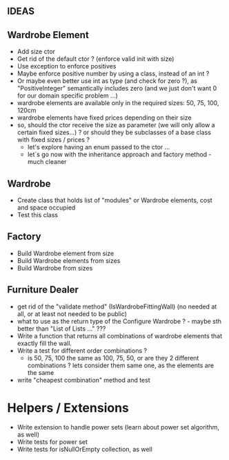 ﻿IDEAS
---------

## Wardrobe Element
- Add size ctor
- Get rid of the default ctor ? (enforce valid init with size)
- Use exception to enforce positives
- Maybe enforce positive number by using a class, instead of an int ?
- Or maybe even better use int as type (and check for zero ?), as "PositiveInteger" semantically includes zero (and we just don't want 0 for our domain specific problem ...)
- wardrobe elements are available only in the required sizes: 50, 75, 100, 120cm
- wardrobe elements have fixed prices depending on their size
- so, should the ctor receive the size as parameter (we will only allow a certain fixed sizes...) ? or should they be subclasses of a base class with fixed sizes / prices ?
	- let's explore having an enum passed to the ctor ...
	- let´s go now with the inheritance approach and factory method - much cleaner

## Wardrobe
- Create class that holds list of "modules" or Wardrobe elements, cost and space occupied
- Test this class

## Factory
- Build Wardrobe element from size
- Build Wardrobe elements from sizes
- Build Wardrobe from sizes

## Furniture Dealer
- get rid of the "validate method" (IsWardrobeFittingWall) (no needed at all, or at least not needed to be public)
- what to use as the return type of the Configure Wardrobe ? - maybe sth better than "List of Lists ..." ???
- Write a function that returns all combinations of wardrobe elements that exactly fill the wall.
- Write a test for different order combinations ?
	- is 50, 75, 100 the same as 100, 75, 50, or are they 2 different combinations ? lets consider them same one, as the elements are the same
- write "cheapest combination" method and test

# Helpers / Extensions
- Write extension to handle power sets (learn about power set algorithm, as well)
- Write tests for power set
- Write tests for isNullOrEmpty collection, as well


